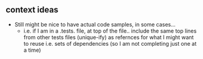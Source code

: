 ## context ideas

- Still might be nice to have actual code samples, in some cases...
  - i.e. if I am in a .tests. file, at top of the file..
    include the same top lines from other tests files (unique-ify)
    as refernces for what I might want to reuse
    i.e. sets of dependencies (so I am not completing just one at a time)
